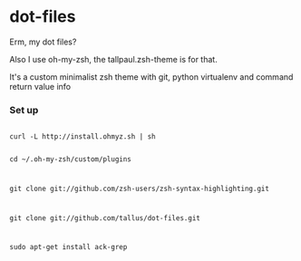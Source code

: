 dot-files
=========

Erm, my dot files?

Also I use oh-my-zsh, the tallpaul.zsh-theme is for that.

It's a custom minimalist zsh theme with git, python virtualenv  and command
return value info

### Set up
<code>
curl -L http://install.ohmyz.sh | sh

cd ~/.oh-my-zsh/custom/plugins

git clone git://github.com/zsh-users/zsh-syntax-highlighting.git

git clone git://github.com/tallus/dot-files.git

sudo apt-get install ack-grep

</code>
